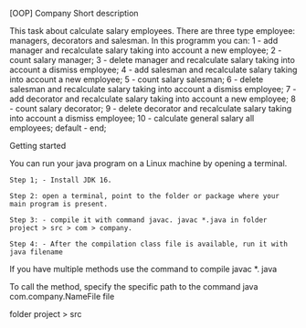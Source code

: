 [OOP] Company
Short description

This task about calculate salary employees. There are three type employee: managers, decorators and salesman. In this programm you can: 
1 - add manager and recalculate salary taking into account a new employee;
2 - count salary manager; 
3 - delete manager and recalculate salary taking into account a dismiss employee;
4 - add salesman and recalculate salary taking into account a new employee;
5 - count salary salesman; 
6 - delete salesman and recalculate salary taking into account a dismiss employee;
7 - add decorator and recalculate salary taking into account a new employee;
8 - count salary decorator; 
9 - delete decorator and recalculate salary taking into account a dismiss employee;
10 - calculate general salary all employees;
default - end;

Getting started

You can run your java program on a Linux machine by opening a terminal.

    Step 1; - Install JDK 16.

    Step 2: open a terminal, point to the folder or package where your main program is present.

    Step 3: - compile it with command javac. javac *.java in folder project > src > com > company.

    Step 4: - After the compilation class file is available, run it with java filename

If you have multiple methods use the command to compile javac *. java

To call the method, specify the specific path to the command java com.company.NameFile file

folder project > src
